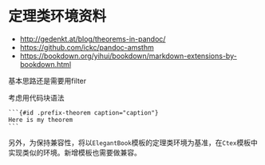 # 定理类环境资料

- http://gedenkt.at/blog/theorems-in-pandoc/
- https://github.com/ickc/pandoc-amsthm
- https://bookdown.org/yihui/bookdown/markdown-extensions-by-bookdown.html

基本思路还是需要用filter

考虑用代码块语法

~~~
```{#id .prefix-theorem caption="caption"}
Here is my theorem
```
~~~

另外，为保持兼容性，将以`ElegantBook`模板的定理类环境为基准，在`Ctex`模板中实现类似的环境。新增模板也需要做兼容。